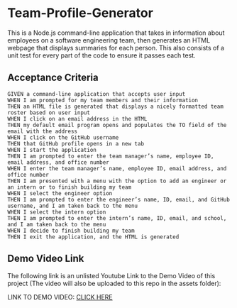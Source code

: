 # Team-Profile-Generator

This is a Node.js command-line application that takes in information about employees on a software engineering team, then generates an HTML webpage that displays summaries for each person. This also consists of a unit test for every part of the code to ensure it passes each test.

## Acceptance Criteria

```
GIVEN a command-line application that accepts user input
WHEN I am prompted for my team members and their information
THEN an HTML file is generated that displays a nicely formatted team roster based on user input
WHEN I click on an email address in the HTML
THEN my default email program opens and populates the TO field of the email with the address
WHEN I click on the GitHub username
THEN that GitHub profile opens in a new tab
WHEN I start the application
THEN I am prompted to enter the team manager’s name, employee ID, email address, and office number
WHEN I enter the team manager’s name, employee ID, email address, and office number
THEN I am presented with a menu with the option to add an engineer or an intern or to finish building my team
WHEN I select the engineer option
THEN I am prompted to enter the engineer’s name, ID, email, and GitHub username, and I am taken back to the menu
WHEN I select the intern option
THEN I am prompted to enter the intern’s name, ID, email, and school, and I am taken back to the menu
WHEN I decide to finish building my team
THEN I exit the application, and the HTML is generated
```

## Demo Video Link

The following link is an unlisted Youtube Link to the Demo Video of this project (The video will also be uploaded to this repo in the assets folder):

LINK TO DEMO VIDEO: [CLICK HERE](https://youtu.be/tANAI7zTwmc)